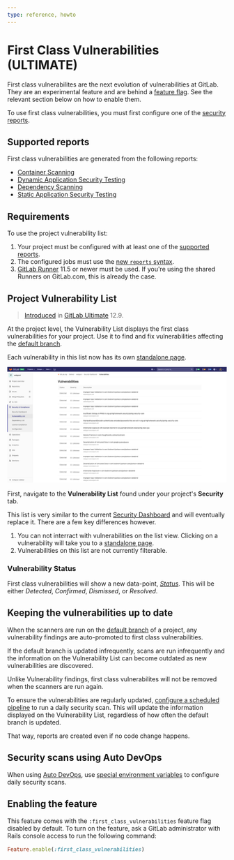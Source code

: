 ```yaml
---
type: reference, howto
---
```


# First Class Vulnerabilities **(ULTIMATE)**

First class vulnerabilites are the next evolution of vulnerabilities at GitLab.
They are an experimental feature and are behind a [feature flag](#enabling-the-feature).
See the relevant section below on how to enable them.

To use first class vulnerabilities, you must first configure one of the [security reports](../index.md).

## Supported reports

First class vulnerabilities are generated from the following reports:

* [Container Scanning](../container_scanning/index.md)
* [Dynamic Application Security Testing](../dast/index.md)
* [Dependency Scanning](../dependency_scanning/index.md)
* [Static Application Security Testing](../sast/index.md)

## Requirements

To use the project vulnerability list:

1. Your project must be configured with at least one of the [supported reports](#supported-reports).
1. The configured jobs must use the [new `reports` syntax](../../../ci/yaml/README.md#artifactsreports).
1. [GitLab Runner](https://docs.gitlab.com/runner/) 11.5 or newer must be used.
   If you're using the shared Runners on GitLab.com, this is already the case.

## Project Vulnerability List

<!-- TODO: When was this introduced? -->
> [Introduced](https://gitlab.com/gitlab-org/gitlab/issues/13561) in [GitLab Ultimate](https://about.gitlab.com/pricing/) 12.9.

At the project level, the Vulnerability List displays the first class vulnerabilities for your project. Use it to find and fix vulnerabilities affecting the [default branch](../../project/repository/branches/index.md#default-branch).

Each vulnerability in this list now has its own [standalone page](./standalone-page.md).

![Project Security Dashboard](img/vulnerability_list.png)

First, navigate to the **Vulnerability List** found under your project's **Security** tab.

This list is very similar to the current [Security Dashboard](../security_dashboard/index.md) and will eventually replace it.
There are a few key differences however.

1. You can not interract with vulnerabilities on the list view.
Clicking on a vulnerability will take you to a [standalone page](./standalone-page.md).
1. Vulnerabilities on this list are not currently filterable.

### Vulnerability Status

First class vulnerabilities will show a new data-point, *[Status](./standalone-page.md#changing-vulnerability-status)*.
This will be either _Detected_, _Confirmed_, _Dismissed_, or _Resolved_.

## Keeping the vulnerabilities up to date

When the scanners are run on the [default branch](../../project/repository/branches/index.md#default-branch) of a project, any vulnerability findings are auto-promoted to first class vulnerabilities.

If the default branch is updated infrequently, scans are run infrequently and the information on the Vulnerability List can become outdated as new vulnerabilities are discovered.

Unlike Vulnerability findings, first class vulnerabilites will not be removed when the scanners are run again.

To ensure the vulnerabilities are regularly updated, [configure a scheduled pipeline](../../project/pipelines/schedules.md) to run a daily security scan. This will update the information displayed on the Vulnerability List, regardless of how often the default branch is updated.

That way, reports are created even if no code change happens.

## Security scans using Auto DevOps

When using [Auto DevOps](../../../topics/autodevops/index.md), use [special environment variables](../../../topics/autodevops/index.md#environment-variables) to configure daily security scans.

## Enabling the feature

This feature comes with the `:first_class_vulnerabilities` feature flag disabled by default.
To turn on the feature, ask a GitLab administrator with Rails console access to run the following command:

```ruby
Feature.enable(:first_class_vulnerabilities)
```
